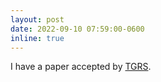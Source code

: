 ```yaml
---
layout: post
date: 2022-09-10 07:59:00-0600
inline: true
---
```


I have a paper accepted by [TGRS](https://ieeexplore.ieee.org/xpl/RecentIssue.jsp?punumber=36).